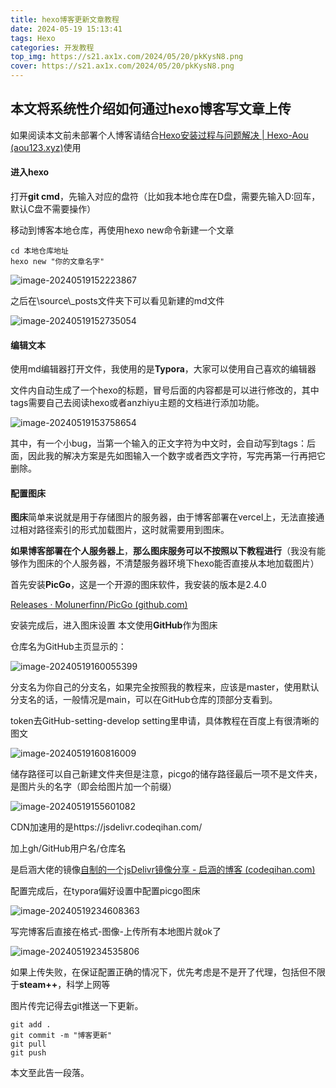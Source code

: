 ```yaml
---
title: hexo博客更新文章教程
date: 2024-05-19 15:13:41
tags: Hexo
categories: 开发教程
top_img: https://s21.ax1x.com/2024/05/20/pkKysN8.png
cover: https://s21.ax1x.com/2024/05/20/pkKysN8.png
---
```


## 本文将系统性介绍如何通过hexo博客写文章上传

如果阅读本文前未部署个人博客请结合[Hexo安装过程与问题解决 | Hexo-Aou (aou123.xyz)](https://blog.aou123.xyz/2024/04/25/Hexo安装过程与问题解决/)使用



#### 进入hexo

打开**git cmd**，先输入对应的盘符（比如我本地仓库在D盘，需要先输入D:回车，默认C盘不需要操作）

移动到博客本地仓库，再使用hexo new命令新建一个文章

```shell
cd 本地仓库地址
hexo new "你的文章名字"
```



![image-20240519152223867](https://jsdelivr.codeqihan.com/gh/Aaaou/Blog-hexo/source/_posts/imgs/imgimage-20240519152223867.png)

之后在\source\\_posts文件夹下可以看见新建的md文件

![image-20240519152735054](https://jsdelivr.codeqihan.com/gh/Aaaou/Blog-hexo/source/_posts/imgs/imgimage-20240519152735054.png)



#### 编辑文本

使用md编辑器打开文件，我使用的是**Typora**，大家可以使用自己喜欢的编辑器

文件内自动生成了一个hexo的标题，冒号后面的内容都是可以进行修改的，其中tags需要自己去阅读hexo或者anzhiyu主题的文档进行添加功能。

![image-20240519153758654](https://jsdelivr.codeqihan.com/gh/Aaaou/Blog-hexo/source/_posts/imgs/imgimage-20240519153758654.png)

其中，有一个小bug，当第一个输入的正文字符为中文时，会自动写到tags：后面，因此我的解决方案是先如图输入一个数字或者西文字符，写完再第一行再把它删除。



#### 配置图床

**图床**简单来说就是用于存储图片的服务器，由于博客部署在vercel上，无法直接通过相对路径索引的形式加载图片，这时就需要用到图床。

**如果博客部署在个人服务器上**，**那么图床服务可以不按照以下教程进行**（我没有能够作为图床的个人服务器，不清楚服务器环境下hexo能否直接从本地加载图片）



首先安装**PicGo**，这是一个开源的图床软件，我安装的版本是2.4.0

[Releases · Molunerfinn/PicGo (github.com)](https://github.com/Molunerfinn/PicGo/releases)

安装完成后，进入图床设置 本文使用**GitHub**作为图床

仓库名为GitHub主页显示的：

![image-20240519160055399](https://jsdelivr.codeqihan.com/gh/Aaaou/Blog-hexo/source/_posts/imgs/imgimage-20240519160055399.png)

分支名为你自己的分支名，如果完全按照我的教程来，应该是master，使用默认分支名的话，一般情况是main，可以在GitHub仓库的顶部分支看到。

token去GitHub-setting-develop setting里申请，具体教程在百度上有很清晰的图文

![image-20240519160816009](https://jsdelivr.codeqihan.com/gh/Aaaou/Blog-hexo/source/_posts/imgs/imgimage-20240519160816009.png)

储存路径可以自己新建文件夹但是注意，picgo的储存路径最后一项不是文件夹，是图片头的名字（即会给图片加一个前缀）

![image-20240519155601082](https://jsdelivr.codeqihan.com/gh/Aaaou/Blog-hexo/source/_posts/imgs/imgimage-20240519155601082.png)

CDN加速用的是https://jsdelivr.codeqihan.com/

加上gh/GitHub用户名/仓库名

是启涵大佬的镜像[自制的一个jsDelivr镜像分享 - 启涵的博客 (codeqihan.com)](https://www.codeqihan.com/post/zi-zhi-de-yi-ge-jsdelivr-jing-xiang-fen-xiang/)



配置完成后，在typora偏好设置中配置picgo图床

![image-20240519234608363](https://jsdelivr.codeqihan.com/gh/Aaaou/Blog-hexo/source/_posts/imgs/imgimage-20240519234608363.png)

写完博客后直接在格式-图像-上传所有本地图片就ok了

![image-20240519234535806](https://jsdelivr.codeqihan.com/gh/Aaaou/Blog-hexo/source/_posts/imgs/imgimage-20240519234535806.png)

如果上传失败，在保证配置正确的情况下，优先考虑是不是开了代理，包括但不限于**steam++**，科学上网等

图片传完记得去git推送一下更新。

```shell
git add .
git commit -m "博客更新"
git pull
git push
```



本文至此告一段落。
